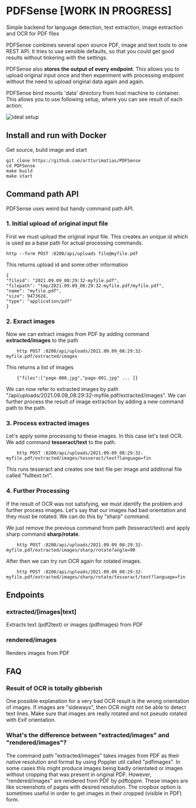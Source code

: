 # PDFSense [WORK IN PROGRESS]
Simple backend for language detection, text extraction, image extraction and OCR for PDF files

PDFSense combines several open source PDF, image and text tools to one REST API. It tries to use sensible defaults, so that you could get good results without tinkering with the settings.

PDFSense also **stores the output of every endpoint**. This allows you to upload original input once and then experiment with processing endpoint without the need to upload original data again and again.

PDFSense bind mounts 'data' directory from host machine to container. This allows you to use following setup, where you can see result of each action:

![ideal setup](https://github.com/artturimatias/PDFSense/blob/master/images/setup.jpg)

## Install and run with Docker

Get source, build image and start

	git clone https://github.com/artturimatias/PDFSense
	cd PDFSense
	make build
	make start


## Command path API
PDFSense uses weird but handy command path API.

### 1. Initial upload of original input file

First we must upload the original input file. This creates an unique id which is used as a base path for actual processing commands.

	http --form POST :8200/api/uploads file@myfile.pdf

This returns upload id and some other information

    {
    "fileid": "2021.09.09_08:29:32-myfile.pdf",
    "filepath": "tmp/2021.09.09_08:29:32-myfile.pdf/myfile.pdf",
    "name": "myfile.pdf",
    "size": 9473628,
    "type": "application/pdf"
    }


### 2. Exract images

Now we can extract images from PDF by adding command **extracted/images** to the path

        http POST :8200/api/uploads/2021.09.09_08:29:32-myfile.pdf/extracted/images

This returns a list of images

        {"files":["page-000.jpg","page-001.jpg" ... ]}

We can now refer to extracted images by path "/api/uploads/2021.09.09_08:29:32-myfile.pdf/extracted/images".
We can further process the result of image extraction by adding a new command path to the path.

### 3. Process extracted images

Let's apply some processing to these images. In this case let's test OCR.
We add command **tesseract/text** to the path.

        http POST :8200/api/uploads/2021.09.09_08:29:32-myfile.pdf/extracted/images/tesseract/text?language=fin

This runs tesseract and creates one text file per image and additonal file called "fulltext.txt".

### 4. Further Processing

If the result of OCR was not satisfying, we must identify the problem and further process images. Let's say that our images had bad orientation and they must be rotated. We can do this by "sharp" command.

We just remove the previous command from path (tesseract/text) and apply sharp command **sharp/rotate**.

        http POST :8200/api/uploads/2021.09.09_08:29:32-myfile.pdf/extracted/images/sharp/rotate?angle=90

After then we can try run OCR again for rotated images.

        http POST :8200/api/uploads/2021.09.09_08:29:32-myfile.pdf/extracted/images/sharp/rotate/tesseract/text?language=fin


## Endpoints

### extracted/[images|text]
Extracts text (pdf2text) or images (pdfimages) from PDF

### rendered/images
Renders images from PDF

## FAQ

### Result of OCR is totally gibberish

One possible explanation for a very bad OCR result is the wrong orientation of images. If images are "sideways", then OCR might not be able to detect text lines.
Make sure that images are really rotated and not pseudo rotated with Exif orientation.


### What's the difference between "extracted/images" and "rendered/images"?

The command path "extracted/images" takes images from PDF as their native resolution and format by using Poppler util called "pdfimages". In some cases this might produce images being badly orientated or images without cropping that was present in original PDF.
However, "rendered/images" are rendered from PDF by pdftoppm. These images are like screenshots of pages with desired resolution. The cropbox option is sometimes useful in order to get images in their cropped (visible in PDF) form.
